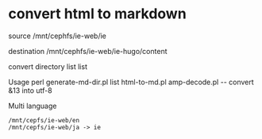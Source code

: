 # convert html to markdown

source
	/mnt/cephfs/ie-web/ie

destination
	/mnt/cephfs/ie-web/ie-hugo/content

convert directory list
      list

Usage 
	perl  generate-md-dir.pl list 
        html-to-md.pl
        amp-decode.pl  -- convert &13 into utf-8

Multi language

	/mnt/cepfs/ie-web/en
	/mnt/cepfs/ie-web/ja -> ie

